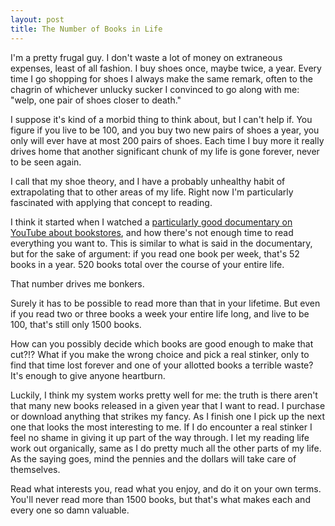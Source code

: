 ```yaml
---
layout: post
title: The Number of Books in Life
---
```


I'm a pretty frugal guy. I don't waste a lot of money on extraneous expenses, least of all fashion. I buy shoes once, maybe twice, a year. Every time I go shopping for shoes I always make the same remark, often to the chagrin of whichever unlucky sucker I convinced to go along with me: "welp, one pair of shoes closer to death."

I suppose it's kind of a morbid thing to think about, but I can't help if. You figure if you live to be 100, and you buy two new pairs of shoes a year, you only will ever have at most 200 pairs of shoes. Each time I buy more it really drives home that another significant chunk of my life is gone forever, never to be seen again.

I call that my shoe theory, and I have a probably unhealthy habit of extrapolating that to other areas of my life. Right now I'm particularly fascinated with applying that concept to reading.

I think it started when I watched a [particularly good documentary on YouTube about bookstores](https://www.youtube.com/watch?v=lIW5jBrrsS0), and how there's not enough time to read everything you want to. This is similar to what is said in the documentary, but for the sake of argument: if you read one book per week, that's 52 books in a year. 520 books total over the course of your entire life.

That number drives me bonkers. 

Surely it has to be possible to read more than that in your lifetime. But even if you read two or three books a week your entire life long, and live to be 100, that's still only 1500 books.

How can you possibly decide which books are good enough to make that cut?!? What if you make the wrong choice and pick a real stinker, only to find that time lost forever and one of your allotted books a terrible waste? It's enough to give anyone heartburn.

Luckily, I think my system works pretty well for me: the truth is there aren't that many new books released in a given year that I want to read. I purchase or download anything that strikes my fancy. As I finish one I pick up the next one that looks the most interesting to me. If I do encounter a real stinker I feel no shame in giving it up part of the way through. I let my reading life work out organically, same as I do pretty much all the other parts of my life. As the saying goes, mind the pennies and the dollars will take care of themselves. 

Read what interests you, read what you enjoy, and do it on your own terms. You'll never read more than 1500 books, but that's what makes each and every one so damn valuable.
